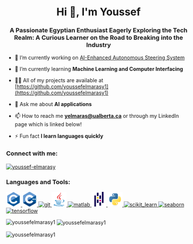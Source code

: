 <h1 align="center">Hi 👋, I'm Youssef</h1>
<h3 align="center">A Passionate Egyptian Enthusiast Eagerly Exploring the Tech Realm: A Curious Learner on the Road to Breaking into the Industry</h3>


- 🔭 I’m currently working on [AI-Enhanced Autonomous Steering System](https://sites.google.com/view/ehsan-hashemi-uwaterloo/research?authuser=0#h.1x752okm9cp)

- 🌱 I’m currently learning **Machine Learning and Computer Interfacing**

- 👨‍💻 All of my projects are available at [https://github.com/youssefelmarasy1](https://github.com/youssefelmarasy1)

- 💬 Ask me about **AI applications**

- 📫 How to reach me **yelmaras@ualberta.ca** or through my LinkedIn page which is linked below!

- ⚡ Fun fact **I learn languages quickly**

<h3 align="left">Connect with me:</h3>
<p align="left">
<a href="https://linkedin.com/in/youssef-elmarasy" target="blank"><img align="center" src="https://raw.githubusercontent.com/rahuldkjain/github-profile-readme-generator/master/src/images/icons/Social/linked-in-alt.svg" alt="youssef-elmarasy" height="30" width="40" /></a>
</p>

<h3 align="left">Languages and Tools:</h3>
<p align="left"> <a href="https://www.cprogramming.com/" target="_blank" rel="noreferrer"> <img src="https://raw.githubusercontent.com/devicons/devicon/master/icons/c/c-original.svg" alt="c" width="40" height="40"/> </a> <a href="https://www.w3schools.com/cpp/" target="_blank" rel="noreferrer"> <img src="https://raw.githubusercontent.com/devicons/devicon/master/icons/cplusplus/cplusplus-original.svg" alt="cplusplus" width="40" height="40"/> </a> <a href="https://git-scm.com/" target="_blank" rel="noreferrer"> <img src="https://www.vectorlogo.zone/logos/git-scm/git-scm-icon.svg" alt="git" width="40" height="40"/> </a> <a href="https://www.java.com" target="_blank" rel="noreferrer"> <img src="https://raw.githubusercontent.com/devicons/devicon/master/icons/java/java-original.svg" alt="java" width="40" height="40"/> </a> <a href="https://www.mathworks.com/" target="_blank" rel="noreferrer"> <img src="https://upload.wikimedia.org/wikipedia/commons/2/21/Matlab_Logo.png" alt="matlab" width="40" height="40"/> </a> <a href="https://pandas.pydata.org/" target="_blank" rel="noreferrer"> <img src="https://raw.githubusercontent.com/devicons/devicon/2ae2a900d2f041da66e950e4d48052658d850630/icons/pandas/pandas-original.svg" alt="pandas" width="40" height="40"/> </a> <a href="https://www.python.org" target="_blank" rel="noreferrer"> <img src="https://raw.githubusercontent.com/devicons/devicon/master/icons/python/python-original.svg" alt="python" width="40" height="40"/> </a> <a href="https://scikit-learn.org/" target="_blank" rel="noreferrer"> <img src="https://upload.wikimedia.org/wikipedia/commons/0/05/Scikit_learn_logo_small.svg" alt="scikit_learn" width="40" height="40"/> </a> <a href="https://seaborn.pydata.org/" target="_blank" rel="noreferrer"> <img src="https://seaborn.pydata.org/_images/logo-mark-lightbg.svg" alt="seaborn" width="40" height="40"/> </a> <a href="https://www.tensorflow.org" target="_blank" rel="noreferrer"> <img src="https://www.vectorlogo.zone/logos/tensorflow/tensorflow-icon.svg" alt="tensorflow" width="40" height="40"/> </a> </p>

<p><img align="left" src="https://github-readme-stats.vercel.app/api/top-langs?username=youssefelmarasy1&show_icons=true&locale=en&layout=compact" alt="youssefelmarasy1" /></p>

<p>&nbsp;<img align="center" src="https://github-readme-stats.vercel.app/api?username=youssefelmarasy1&show_icons=true&locale=en" alt="youssefelmarasy1" /></p>

<p><img align="center" src="https://github-readme-streak-stats.herokuapp.com/?user=youssefelmarasy1&" alt="youssefelmarasy1" /></p>

